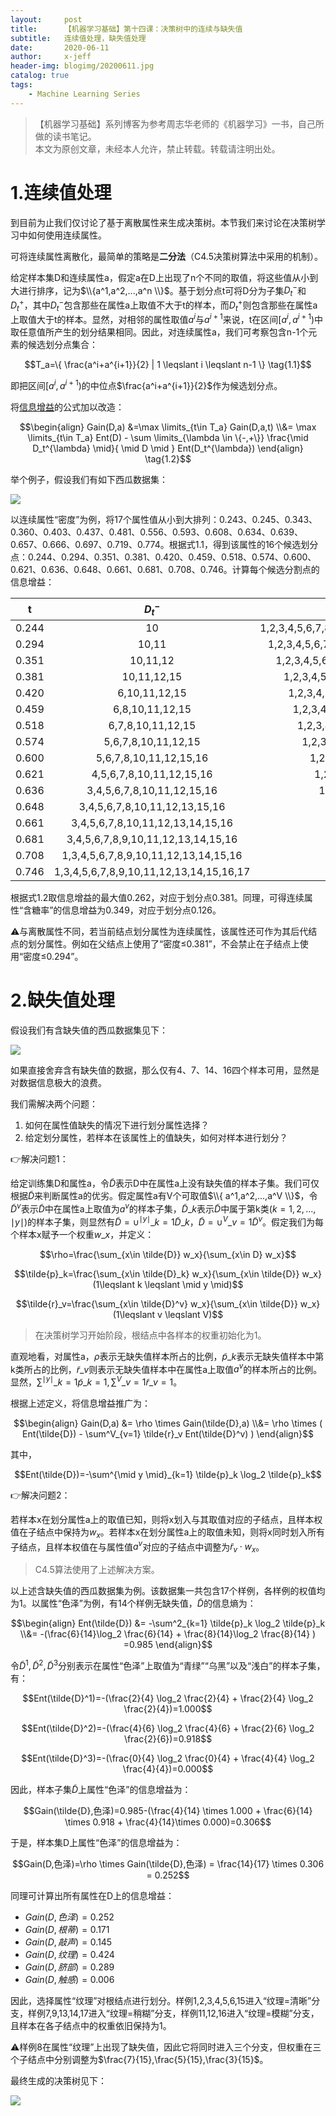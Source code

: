 ```yaml
---
layout:     post
title:      【机器学习基础】第十四课：决策树中的连续与缺失值
subtitle:   连续值处理，缺失值处理
date:       2020-06-11
author:     x-jeff
header-img: blogimg/20200611.jpg
catalog: true
tags:
    - Machine Learning Series
---
```

>【机器学习基础】系列博客为参考周志华老师的《机器学习》一书，自己所做的读书笔记。  
>本文为原创文章，未经本人允许，禁止转载。转载请注明出处。

# 1.连续值处理

到目前为止我们仅讨论了基于离散属性来生成决策树。本节我们来讨论在决策树学习中如何使用连续属性。

可将连续属性离散化，最简单的策略是**二分法**（C4.5决策树算法中采用的机制）。

给定样本集D和连续属性a，假定a在D上出现了n个不同的取值，将这些值从小到大进行排序，记为$\\{a^1,a^2,...,a^n \\}$。基于划分点t可将D分为子集$D_t^-$和$D_t^+$，其中$D_t^-$包含那些在属性a上取值不大于t的样本，而$D_t^+$则包含那些在属性a上取值大于t的样本。显然，对相邻的属性取值$a^i$与$a^{i+1}$来说，t在区间$[a^i,a^{i+1})$中取任意值所产生的划分结果相同。因此，对连续属性a，我们可考察包含n-1个元素的候选划分点集合：

$$T_a=\{ \frac{a^i+a^{i+1}}{2} | 1 \leqslant i \leqslant n-1 \} \tag{1.1}$$

即把区间$[a^i,a^{i+1})$的中位点$\frac{a^i+a^{i+1}}{2}$作为候选划分点。

将[信息增益](http://shichaoxin.com/2020/03/17/机器学习基础-第十二课-决策树的划分选择/)的公式加以改造：

$$\begin{align} Gain(D,a) &=\max \limits_{t\in T_a} Gain(D,a,t) \\&= \max \limits_{t\in T_a} Ent(D) - \sum \limits_{\lambda \in \{-,+\}} \frac{\mid D_t^{\lambda} \mid}{ \mid D \mid } Ent(D_t^{\lambda}) \end{align} \tag{1.2}$$

举个例子，假设我们有如下西瓜数据集：

![](https://xjeffblogimg.oss-cn-beijing.aliyuncs.com/BLOGIMG/BlogImage/MachineLearningSeries/Lesson14/14x1.png)

以连续属性“密度”为例，将17个属性值从小到大排列：0.243、0.245、0.343、0.360、0.403、0.437、0.481、0.556、0.593、0.608、0.634、0.639、0.657、0.666、0.697、0.719、0.774。根据式1.1，得到该属性的16个候选划分点：0.244、0.294、0.351、0.381、0.420、0.459、0.518、0.574、0.600、0.621、0.636、0.648、0.661、0.681、0.708、0.746。计算每个候选分割点的信息增益：

|t|$D_t^-$|$D_t^+$|Gain|
|:-:|:-:|:-:|:-:|
|0.244|10|1,2,3,4,5,6,7,8,9,11,12,13,14,15,16,17|0.056|
|0.294|10,11|1,2,3,4,5,6,7,8,9,12,13,14,15,16,17|0.118|
|0.351|10,11,12|1,2,3,4,5,6,7,8,9,13,14,15,16,17|0.186|
|0.381|10,11,12,15|1,2,3,4,5,6,7,8,9,13,14,16,17|0.262|
|0.420|6,10,11,12,15|1,2,3,4,5,7,8,9,13,14,16,17|0.093|
|0.459|6,8,10,11,12,15|1,2,3,4,5,7,9,13,14,16,17|0.030|
|0.518|6,7,8,10,11,12,15|1,2,3,4,5,9,13,14,16,17|0.004|
|0.574|5,6,7,8,10,11,12,15|1,2,3,4,9,13,14,16,17|0.002|
|0.600|5,6,7,8,10,11,12,15,16|1,2,3,4,9,13,14,17|0.002|
|0.621|4,5,6,7,8,10,11,12,15,16|1,2,3,9,13,14,17|0.004|
|0.636|3,4,5,6,7,8,10,11,12,15,16|1,2,9,13,14,17|0.030|
|0.648|3,4,5,6,7,8,10,11,12,13,15,16|1,2,9,14,17|0.006|
|0.661|3,4,5,6,7,8,10,11,12,13,14,15,16|1,2,9,17|0.001|
|0.681|3,4,5,6,7,8,9,10,11,12,13,14,15,16|1,2,17|0.024|
|0.708|1,3,4,5,6,7,8,9,10,11,12,13,14,15,16|2,17|0.000|
|0.746|1,3,4,5,6,7,8,9,10,11,12,13,14,15,16,17|2|0.067|

根据式1.2取信息增益的最大值0.262，对应于划分点0.381。同理，可得连续属性“含糖率”的信息增益为0.349，对应于划分点0.126。

⚠️与离散属性不同，若当前结点划分属性为连续属性，该属性还可作为其后代结点的划分属性。例如在父结点上使用了“密度$\leqslant$0.381”，不会禁止在子结点上使用“密度$\leqslant$0.294”。

# 2.缺失值处理

假设我们有含缺失值的西瓜数据集见下：

![](https://xjeffblogimg.oss-cn-beijing.aliyuncs.com/BLOGIMG/BlogImage/MachineLearningSeries/Lesson14/14x2.png)

如果直接舍弃含有缺失值的数据，那么仅有4、7、14、16四个样本可用，显然是对数据信息极大的浪费。

我们需解决两个问题：

1. 如何在属性值缺失的情况下进行划分属性选择？
2. 给定划分属性，若样本在该属性上的值缺失，如何对样本进行划分？

👉解决问题1：

给定训练集D和属性a，令$\tilde{D}$表示D中在属性a上没有缺失值的样本子集。我们可仅根据$\tilde{D}$来判断属性a的优劣。假定属性a有V个可取值$\\{ a^1,a^2,...,a^V \\}$，令$\tilde{D}^v$表示$\tilde{D}$中在属性a上取值为$a^v$的样本子集，$\tilde{D}\_k$表示$\tilde{D}$中属于第k类$(k=1,2,...,\mid y \mid)$的样本子集，则显然有$\tilde{D}=\cup^{\mid y \mid}\_{k=1} \tilde{D}\_k$，$\tilde{D}=\cup^V\_{v=1} \tilde{D}^v$。假定我们为每个样本x赋予一个权重$w\_x$，并定义：

$$\rho=\frac{\sum_{x\in \tilde{D}} w_x}{\sum_{x\in D} w_x}$$

$$\tilde{p}_k=\frac{\sum_{x\in \tilde{D}_k} w_x}{\sum_{x\in \tilde{D}} w_x} (1\leqslant k \leqslant \mid y \mid)$$

$$\tilde{r}_v=\frac{\sum_{x\in \tilde{D}^v} w_x}{\sum_{x\in \tilde{D}} w_x} (1\leqslant v \leqslant V)$$

>在决策树学习开始阶段，根结点中各样本的权重初始化为1。

直观地看，对属性a，$\rho$表示无缺失值样本所占的比例，$\tilde{p}\_k$表示无缺失值样本中第k类所占的比例，$\tilde{r}\_v$则表示无缺失值样本中在属性a上取值$a^v$的样本所占的比例。显然，$\sum^{\mid y \mid}\_{k=1} \tilde{p}\_k=1,\sum^V\_{v=1} \tilde{r}\_v=1$。

根据上述定义，将信息增益推广为：

$$\begin{align} Gain(D,a) &= \rho \times Gain(\tilde{D},a) \\&= \rho \times ( Ent(\tilde{D}) - \sum^V_{v=1} \tilde{r}_v Ent(\tilde{D}^v) ) \end{align}$$

其中，

$$Ent(\tilde{D})=-\sum^{\mid y \mid}_{k=1} \tilde{p}_k \log_2 \tilde{p}_k$$

👉解决问题2：

若样本x在划分属性a上的取值已知，则将x划入与其取值对应的子结点，且样本权值在子结点中保持为$w_x$。若样本x在划分属性a上的取值未知，则将x同时划入所有子结点，且样本权值在与属性值$a^v$对应的子结点中调整为$\tilde{r}_v \cdot w_x$。

>C4.5算法使用了上述解决方案。

以上述含缺失值的西瓜数据集为例。该数据集一共包含17个样例，各样例的权值均为1。以属性“色泽”为例，有14个样例无缺失值，$\tilde{D}$的信息熵为：

$$\begin{align} Ent(\tilde{D}) &= -\sum^2_{k=1} \tilde{p}_k \log_2 \tilde{p}_k \\&= -(\frac{6}{14}\log_2 \frac{6}{14} + \frac{8}{14}\log_2 \frac{8}{14} ) =0.985 \end{align}$$

令$\tilde{D}^1,\tilde{D}^2,\tilde{D}^3$分别表示在属性“色泽”上取值为“青绿”“乌黑”以及“浅白”的样本子集，有：

$$Ent(\tilde{D}^1)=-(\frac{2}{4} \log_2 \frac{2}{4} + \frac{2}{4} \log_2 \frac{2}{4})=1.000$$

$$Ent(\tilde{D}^2)=-(\frac{4}{6} \log_2 \frac{4}{6} + \frac{2}{6} \log_2 \frac{2}{6})=0.918$$

$$Ent(\tilde{D}^3)=-(\frac{0}{4} \log_2 \frac{0}{4} + \frac{4}{4} \log_2 \frac{4}{4})=0.000$$

因此，样本子集$\tilde{D}$上属性“色泽”的信息增益为：

$$Gain(\tilde{D},色泽)=0.985-(\frac{4}{14} \times 1.000 + \frac{6}{14} \times 0.918 + \frac{4}{14}\times 0.000)=0.306$$

于是，样本集D上属性“色泽”的信息增益为：

$$Gain(D,色泽)=\rho \times Gain(\tilde{D},色泽) = \frac{14}{17} \times 0.306 = 0.252$$

同理可计算出所有属性在D上的信息增益：

* $Gain(D,色泽)=0.252$
* $Gain(D,根蒂)=0.171$
* $Gain(D,敲声)=0.145$
* $Gain(D,纹理)=0.424$
* $Gain(D,脐部)=0.289$
* $Gain(D,触感)=0.006$

因此，选择属性“纹理”对根结点进行划分。样例1,2,3,4,5,6,15进入“纹理=清晰”分支，样例7,9,13,14,17进入“纹理=稍糊”分支，样例11,12,16进入“纹理=模糊”分支，且样本在各子结点中的权重依旧保持为1。

⚠️样例8在属性“纹理”上出现了缺失值，因此它将同时进入三个分支，但权重在三个子结点中分别调整为$\frac{7}{15},\frac{5}{15},\frac{3}{15}$。

最终生成的决策树见下：

![](https://xjeffblogimg.oss-cn-beijing.aliyuncs.com/BLOGIMG/BlogImage/MachineLearningSeries/Lesson14/14x3.png)